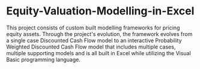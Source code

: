 # Equity-Valuation-Modelling-in-Excel
This project consists of custom built modelling frameworks for pricing equity assets. Through the project's evolution, the framework evolves from a single case Discounted Cash Flow model to an interactive Probability Weighted Discounted Cash Flow model that includes multiple cases, multiple supporting models and is all built in Excel while utilizing the Visual Basic programming language. 
